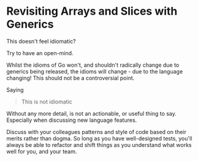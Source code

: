# Revisiting Arrays and Slices with Generics

This doesn't feel idiomatic?

Try to have an open-mind.

Whilst the idioms of Go won't, and shouldn't radically change due to generics being released, the idioms will change - due to the language changing! This should not be a controversial point.

Saying

> This is not idiomatic

Without any more detail, is not an actionable, or useful thing to say. Especially when discussing new language features.

Discuss with your colleagues patterns and style of code based on their merits rather than dogma. So long as you have well-designed tests, you'll always be able to refactor and shift things as you understand what works well for you, and your team.
